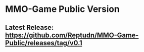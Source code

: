 # MMO-Game Public Version

## Latest Release: https://github.com/Reptudn/MMO-Game-Public/releases/tag/v0.1
